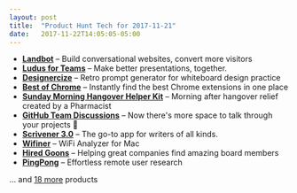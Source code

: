 ```yaml
---
layout: post
title:  "Product Hunt Tech for 2017-11-21"
date:   2017-11-22T14:05:05-05:00
---
```


* **[Landbot](https://www.producthunt.com/posts/landbot-2?utm_campaign=producthunt-api&utm_medium=api&utm_source=Application%3A+Daily+Digest+RSS+%28ID%3A+3202%29)** – Build conversational websites, convert more visitors
* **[Ludus for Teams](https://www.producthunt.com/posts/ludus-for-teams?utm_campaign=producthunt-api&utm_medium=api&utm_source=Application%3A+Daily+Digest+RSS+%28ID%3A+3202%29)** – Make better presentations, together.
* **[Designercize](https://www.producthunt.com/posts/designercize?utm_campaign=producthunt-api&utm_medium=api&utm_source=Application%3A+Daily+Digest+RSS+%28ID%3A+3202%29)** – Retro prompt generator for whiteboard design practice
* **[Best of Chrome](https://www.producthunt.com/posts/best-of-chrome?utm_campaign=producthunt-api&utm_medium=api&utm_source=Application%3A+Daily+Digest+RSS+%28ID%3A+3202%29)** – Instantly find the best Chrome extensions in one place
* **[Sunday Morning Hangover Helper Kit](https://www.producthunt.com/posts/sunday-morning-hangover-helper-kit?utm_campaign=producthunt-api&utm_medium=api&utm_source=Application%3A+Daily+Digest+RSS+%28ID%3A+3202%29)** – Morning after hangover relief created by a Pharmacist
* **[GitHub Team Discussions](https://www.producthunt.com/posts/github-team-discussions?utm_campaign=producthunt-api&utm_medium=api&utm_source=Application%3A+Daily+Digest+RSS+%28ID%3A+3202%29)** – Now there's more space to talk through your projects 💬
* **[Scrivener 3.0](https://www.producthunt.com/posts/scrivener-3-0?utm_campaign=producthunt-api&utm_medium=api&utm_source=Application%3A+Daily+Digest+RSS+%28ID%3A+3202%29)** – The go-to app for writers of all kinds.
* **[Wifiner](https://www.producthunt.com/posts/wifiner?utm_campaign=producthunt-api&utm_medium=api&utm_source=Application%3A+Daily+Digest+RSS+%28ID%3A+3202%29)** – WiFi Analyzer for Mac
* **[Hired Goons](https://www.producthunt.com/posts/hired-goons?utm_campaign=producthunt-api&utm_medium=api&utm_source=Application%3A+Daily+Digest+RSS+%28ID%3A+3202%29)** – Helping great companies find amazing board members
* **[PingPong](https://www.producthunt.com/posts/pingpong-2?utm_campaign=producthunt-api&utm_medium=api&utm_source=Application%3A+Daily+Digest+RSS+%28ID%3A+3202%29)** – Effortless remote user research

… and [18 more](https://www.producthunt.com/tech) products